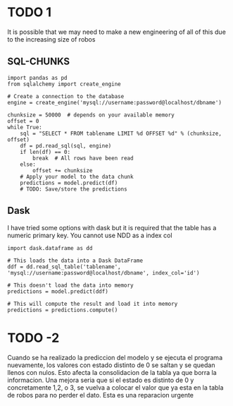 # TODO 1 

It is possible that we may need to make a new engineering of all of this due to the increasing size of robos

## SQL-CHUNKS


    import pandas as pd
    from sqlalchemy import create_engine

    # Create a connection to the database
    engine = create_engine('mysql://username:password@localhost/dbname')

    chunksize = 50000  # depends on your available memory
    offset = 0
    while True:
        sql = "SELECT * FROM tablename LIMIT %d OFFSET %d" % (chunksize, offset)
        df = pd.read_sql(sql, engine)
        if len(df) == 0:
            break  # All rows have been read
        else:
            offset += chunksize
        # Apply your model to the data chunk
        predictions = model.predict(df)
        # TODO: Save/store the predictions

## Dask

I have tried some options with dask but it is required that the table 
has a numeric primary key. You cannot use NDD as a index col


    import dask.dataframe as dd

    # This loads the data into a Dask DataFrame
    ddf = dd.read_sql_table('tablename', 'mysql://username:password@localhost/dbname', index_col='id')

    # This doesn't load the data into memory
    predictions = model.predict(ddf)

    # This will compute the result and load it into memory
    predictions = predictions.compute()

# TODO -2 

Cuando se ha realizado la prediccion del modelo y se ejecuta el programa nuevamente, los valores con estado distinto de 0 se saltan y se quedan llenos con nulos. Esto afecta la consolidacion de la tabla ya que borra la informacion. Una mejora seria que si el estado es distinto de 0 y concretamente 1,2, o 3, se vuelva a colocar
el valor que ya esta en la tabla de robos para no perder el dato. Esta es una reparacion urgente


